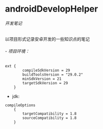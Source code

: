 # androidDevelopHelper
###### 开发笔记
以项目形式记录安卓开发的一些知识点的笔记
###### - 项目环境：

```
ext {
        compileSdkVersion = 29
        buildToolsVersion = "29.0.2"
        minSdkVersion = 21
        targetSdkVersion = 29
    }
```
- jdk:

```
compileOptions 
    {
        targetCompatibility = 1.8
        sourceCompatibility = 1.8
    }
```
